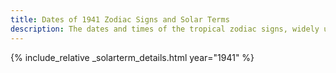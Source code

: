 ```yaml
---
title: Dates of 1941 Zodiac Signs and Solar Terms
description: The dates and times of the tropical zodiac signs, widely used in western astrology, and solar terms of year 1941
---
```

{% include_relative _solarterm_details.html year="1941" %}
